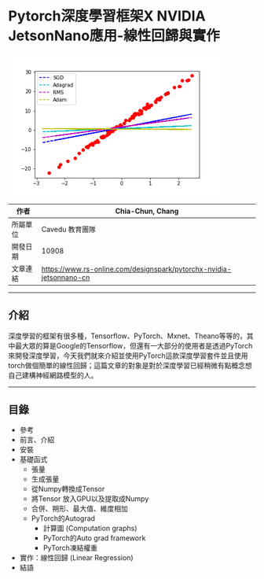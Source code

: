 # Pytorch深度學習框架X NVIDIA JetsonNano應用-線性回歸與實作

![image](media/gif/optim_compare_50fps.gif)

| 作者 | Chia-Chun, Chang |
| ---- | ---|
| 所屬單位  | Cavedu 教育團隊 |
| 開發日期  | 10908 |
| 文章連結  | https://www.rs-online.com/designspark/pytorchx-nvidia-jetsonnano-cn |

___

## 介紹
深度學習的框架有很多種，Tensorflow、PyTorch、Mxnet、Theano等等的，其中最大眾的算是Google的Tensorflow，但還有一大部分的使用者是透過PyTorch來開發深度學習，今天我們就來介紹並使用PyTorch這款深度學習套件並且使用torch做個簡單的線性回歸；這篇文章的對象是對於深度學習已經稍微有點概念想自己建構神經網路模型的人。
___

## 目錄

* 參考
* 前言、介紹
* 安裝
* 基礎函式
    *	張量
    *	生成張量
    *	從Numpy轉換成Tensor
    *	將Tensor 放入GPU以及提取成Numpy
    *	合併、朔形、最大值、維度相加
    *	PyTorch的Autograd
        * 計算圖 (Computation graphs)
        * PyTorch的Auto grad framework
        * PyTorch凍結權重
* 實作：線性回歸 (Linear Regression)
* 結語





